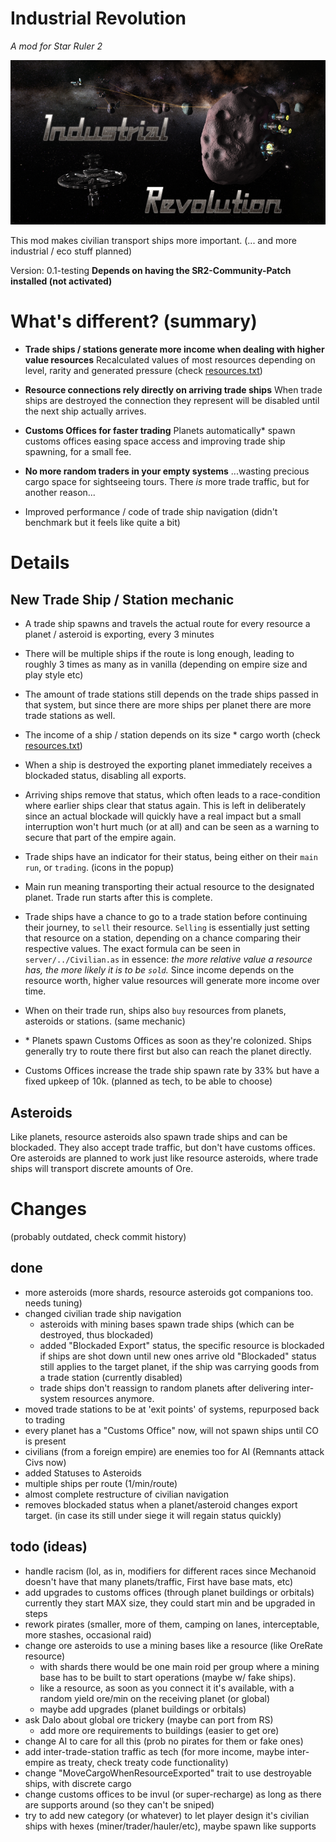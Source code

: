 # Industrial Revolution
_A mod for Star Ruler 2_

![logo](IndustrialRevolution/logo.png "")

This mod makes civilian transport ships more important.
(... and more industrial / eco stuff planned)

Version: 0.1-testing
**Depends on having the SR2-Community-Patch installed (not activated)**

# What's different? (summary)

- **Trade ships / stations generate more income when dealing with higher value resources**
  Recalculated values of most resources depending on level, rarity and generated pressure (check [resources.txt](resources.txt))

- **Resource connections rely directly on arriving trade ships**
  When trade ships are destroyed the connection they represent will be disabled until the next ship actually arrives.

- **Customs Offices for faster trading**
  Planets automatically* spawn customs offices easing space access and improving trade ship spawning, for a small fee.

- **No more random traders in your empty systems**
  ...wasting precious cargo space for sightseeing tours. There _is_ more trade traffic, but for another reason...

- Improved performance / code of trade ship navigation (didn't benchmark but it feels like quite a bit)

# Details
## New Trade Ship / Station mechanic

- A trade ship spawns and travels the actual route for every resource a planet / asteroid is exporting, every 3 minutes
- There will be multiple ships if the route is long enough, leading to roughly 3 times as many as in vanilla (depending on empire size and play style etc)
- The amount of trade stations still depends on the trade ships passed in that system, but since there are more ships per planet there are more trade stations as well.
- The income of a ship / station depends on its size * cargo worth (check [resources.txt](resources.txt))
- When a ship is destroyed the exporting planet immediately receives a blockaded status, disabling all exports.
- Arriving ships remove that status, which often leads to a race-condition where earlier ships clear that status again.
  This is left in deliberately since an actual blockade will quickly have a real impact but a small interruption won't hurt much (or at all) and can be seen as a warning to secure that part of the empire again.
- Trade ships have an indicator for their status, being either on their `main run`, or `trading`. (icons in the popup)
- Main run meaning transporting their actual resource to the designated planet. Trade run starts after this is complete.
- Trade ships have a chance to go to a trade station before continuing their journey, to `sell` their resource.
  `Selling` is essentially just setting that resource on a station, depending on a chance comparing their respective values.
  The exact formula can be seen in `server/../Civilian.as` in essence: _the more relative value a resource has, the more likely it is to be `sold`._
  Since income depends on the resource worth, higher value resources will generate more income over time.
- When on their trade run, ships also `buy` resources from planets, asteroids or stations. (same mechanic)

- \* Planets spawn Customs Offices as soon as they're colonized. Ships generally try to route there first but also can reach the planet directly.
- Customs Offices increase the trade ship spawn rate by 33% but have a fixed upkeep of 10k. (planned as tech, to be able to choose)

## Asteroids

Like planets, resource asteroids also spawn trade ships and can be blockaded. They also accept trade traffic, but don't have customs offices.
Ore asteroids are planned to work just like resource asteroids, where trade ships will transport discrete amounts of Ore.

# Changes
(probably outdated, check commit history)
## done
- more asteroids (more shards, resource asteroids got companions too. needs tuning)
- changed civilian trade ship navigation
    - asteroids with mining bases spawn trade ships (which can be destroyed, thus blockaded)
    - added "Blockaded Export" status, the specific resource is blockaded if ships are shot down until new ones arrive
      old "Blockaded" status still applies to the target planet, if the ship was carrying goods from a trade station (currently disabled)
    - trade ships don't reassign to random planets after delivering inter-system resources anymore.
- moved trade stations to be at 'exit points' of systems, repurposed back to trading
- every planet has a "Customs Office" now, will not spawn ships until CO is present
- civilians (from a foreign empire) are enemies too for AI (Remnants attack Civs now)
- added Statuses to Asteroids
- multiple ships per route (1/min/route)
- almost complete restructure of civilian navigation
- removes blockaded status when a planet/asteroid changes export target.
  (in case its still under siege it will regain status quickly)

## todo (ideas)
- handle racism (lol, as in, modifiers for different races since Mechanoid doesn't have that many planets/traffic, First have base mats, etc)
- add upgrades to customs offices (through planet buildings or orbitals)
      currently they start MAX size, they could start min and be upgraded in steps
- rework pirates (smaller, more of them, camping on lanes, interceptable, more stashes, occasional raid)
- change ore asteroids to use a mining bases like a resource (like OreRate resource)
    - with shards there would be one main roid per group where a mining base has to be built to start operations (maybe w/ fake ships).
    - like a resource, as soon as you connect it it's available, with a random yield ore/min on the receiving planet (or global)
    - maybe add upgrades (planet buildings or orbitals)
- ask Dalo about global ore trickery (maybe can port from RS)
    - add more ore requirements to buildings (easier to get ore)
- change AI to care for all this (prob no pirates for them or fake ones)
- add inter-trade-station traffic as tech (for more income, maybe inter-empire as treaty, check treaty code functionality)
- change "MoveCargoWhenResourceExported" trait to use destroyable ships, with discrete cargo
- change customs offices to be invul (or super-recharge) as long as there are supports around (so they can't be sniped)
- try to add new category (or whatever) to let player design it's civilian ships with hexes (miner/trader/hauler/etc), maybe spawn like supports